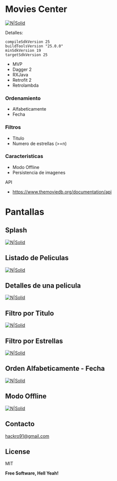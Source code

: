 
# Movies Center

[![N|Solid](https://s30.postimg.org/w74sqyyap/logo.png)](https://github.com/David-Hackro/Movies-Central/raw/master/Movies%20Center.apk)

Detalles:

    compileSdkVersion 25
    buildToolsVersion "25.0.0"
    minSdkVersion 19
    targetSdkVersion 25

  - MVP
  - Dagger 2
  - RXJava
  - Retrofit 2
  - Retrolambda


### Ordenamiento ###
- Alfabeticamente
- Fecha

### Filtros ###
- Titulo
- Numero de estrellas (>=n)

### Caracteristicas ###
-  Modo Offline
-  Persistencia de imagenes

API
- https://www.themoviedb.org/documentation/api

# Pantallas #
## Splash ##
[![N|Solid](http://i.imgur.com/s9LYT7A.gif)]()

## Listado de Peliculas ##
[![N|Solid](http://i.imgur.com/l0pwpw7.gif)]()

## Detalles de una pelicula ##
[![N|Solid](http://i.imgur.com/sqzqFRi.gif)]()

## Filtro por Titulo ##
[![N|Solid](http://i.imgur.com/Ph07ZXK.gif)]()

## Filtro por Estrellas ##
[![N|Solid](http://i.imgur.com/S23NF2J.gif)]()

## Orden Alfabeticamente - Fecha ##
[![N|Solid](http://i.imgur.com/fSRDqnG.gif)]()


## Modo Offline ##
[![N|Solid]([Imgur](http://i.imgur.com/sBlq8Zu.gif))]()


## Contacto ##
hackro91@gmail.com

License
----
MIT

**Free Software, Hell Yeah!**
